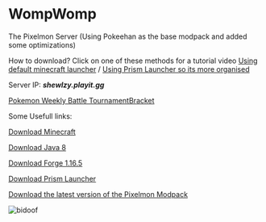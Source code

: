 # WompWomp
The Pixelmon Server (Using Pokeehan as the base modpack and added some optimizations)

How to download? Click on one of these methods for a tutorial video [Using default minecraft launcher]() / [Using Prism Launcher so its more organised]()

Server IP: ***shewlzy.playit.gg***

[Pokemon Weekly Battle TournamentBracket](https://challonge.com/5u4msx26)

Some Usefull links:

[Download Minecraft](https://www.minecraft.net/en-us/download)

[Download Java 8](https://github.com/Ranoreal/WompWomp/releases/tag/java8)

[Download Forge 1.16.5](https://maven.minecraftforge.net/net/minecraftforge/forge/1.16.5-36.2.42/forge-1.16.5-36.2.42-installer.jar)

[Download Prism Launcher](https://github.com/PrismLauncher/PrismLauncher/releases/download/8.2/PrismLauncher-Windows-MSVC-Setup-8.2.exe)

[Download the latest version of the Pixelmon Modpack](https://github.com/Ranoreal/WompWomp/releases/tag/wompwomp1.0.0)

![bidoof](https://github.com/Ranoreal/WompWomp/assets/95768645/b1ee4555-474b-4872-833c-4e8529389fab)

